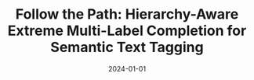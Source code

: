 ---
title: "Follow the Path: Hierarchy-Aware Extreme Multi-Label Completion for Semantic Text Tagging"
permalink: /publications/2024-01-01-Follow-the-Path-Hierarchy-Aware-Extreme-Multi-Label-Completion-for-Semantic-Text-Tagging
venue: 'Proceedings of the ACM on Web Conference 2024'
date: 2024-01-01
collection: publications
paperurl: 'https://dl.acm.org/doi/pdf/10.1145/3589334.3645558'
citation: '&quot;Follow the Path: Hierarchy-Aware Extreme Multi-Label Completion for Semantic Text Tagging.&quot; Ostapuk, N., Audiffren, J., Dolamic, L., Mermoud, A. and Cudr{\&apos;e}-Mauroux, P. Proceedings of the ACM on Web Conference 2024, 2024.'
---
